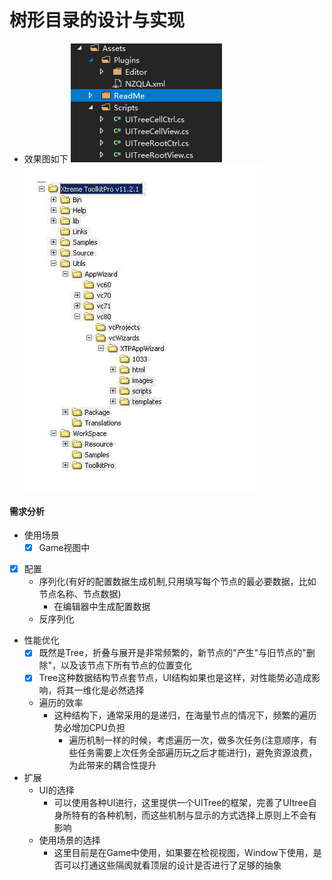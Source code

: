 ﻿# 树形目录的设计与实现


- 效果图如下 ![效果图1](../ReadMe/效果图1.png) ![效果图2](../ReadMe/效果图2.png)


#### 需求分析
  - 使用场景
    - [X] Game视图中
  - [X] 配置
    - 序列化(有好的配置数据生成机制,只用填写每个节点的最必要数据，比如节点名称、节点数据)
      - 在编辑器中生成配置数据
    - 反序列化
  - 性能优化
    - [X] 既然是Tree，折叠与展开是非常频繁的，新节点的"产生"与旧节点的"删除"，以及该节点下所有节点的位置变化
    -  [X] Tree这种数据结构节点套节点，UI结构如果也是这样，对性能势必造成影响，将其一维化是必然选择 
    - 遍历的效率
      - 这种结构下，通常采用的是递归，在海量节点的情况下，频繁的遍历势必增加CPU负担
        - 遍历机制一样的时候，考虑遍历一次，做多次任务(注意顺序，有些任务需要上次任务全部遍历玩之后才能进行)，避免资源浪费，为此带来的耦合性提升
  - 扩展
    - UI的选择
      - 可以使用各种UI进行，这里提供一个UITree的框架，完善了UItree自身所特有的各种机制，而这些机制与显示的方式选择上原则上不会有影响
    - 使用场景的选择
      - 这里目前是在Game中使用，如果要在检视视图，Window下使用，是否可以打通这些隔阂就看顶层的设计是否进行了足够的抽象
      
